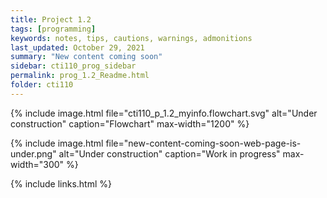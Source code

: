 ```yaml
---
title: Project 1.2
tags: [programming]
keywords: notes, tips, cautions, warnings, admonitions
last_updated: October 29, 2021
summary: "New content coming soon"
sidebar: cti110_prog_sidebar
permalink: prog_1.2_Readme.html
folder: cti110
---
```


{% include image.html file="cti110_p_1.2_myinfo.flowchart.svg" alt="Under construction" caption="Flowchart" max-width="1200" %}

{% include image.html file="new-content-coming-soon-web-page-is-under.png" alt="Under construction" caption="Work in progress" max-width="300" %}


{% include links.html %}

